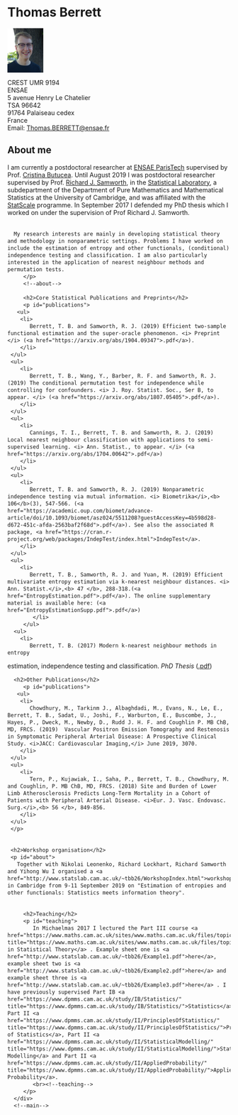 <!DOCTYPE html>
<html xmlns="http://www.w3.org/1999/xhtml" lang="en-GB">
   <head>
      <title>Thomas Berrett</title>
      <link rel="stylesheet" href="http://www.statslab.cam.ac.uk/~tbb26/style.css">
   </head>
   <body>
      <h1>Thomas Berrett</h1>
       </div>
      <!-- contact -->
      <div id="photo">
         <img style="height: 100px;" alt="website_picture2.JPG" src="Website_picture2.JPG" align="middle"/>
      </div>
      <div id="contact">
         <p>
            CREST UMR 9194 <br>
            ENSAE <br>
            5 avenue Henry Le Chatelier <br>
            TSA 96642<br>
	    91764 Palaiseau cedex<br>
	    France<br>
            Email: <a href="mailto:Thomas.BERRETT@ensae.fr" title="mailto:Thomas.BERRETT@ensae.fr">Thomas.BERRETT@ensae.fr</a>
         </p>
      <div style="clear: both;" id="main">
         <h2>About me</h2>
         <p id="about">
           I am currently a postdoctoral researcher at <a href="https://www.ensae.fr/en/">ENSAE ParisTech</a> supervised by Prof. <a href="perso-math.univ-miv.fr/users/butucea.cristina/">Cristina Butucea</a>. Until August 2019 I was postdoctoral researcher supervised by Prof. <a href="https://www.dpmms.cam.ac.uk/people/rjs57/">Richard J. Samworth</a>, in the <a href="http://www.statslab.cam.ac.uk/" title="http://www.statslab.cam.ac.uk/">Statistical Laboratory</a>, a subdepartment of the Department of Pure Mathematics and Mathematical Statistics at the University of Cambridge, and was affiliated with the <a href="https://www.statscale.org/" title="https://www.statscale.org">StatScale</a> programme. In September 2017 I defended my PhD thesis which I worked on under the supervision of Prof Richard J. Samworth. <br><br/>

	  My research interests are mainly in developing statistical theory and methodology in nonparametric settings. Problems I have worked on include the estimation of entropy and other functionals, (conditional) independence testing and classification. I am also particularly interested in the application of nearest neighbour methods and permutation tests.
         </p>
         <!--about-->

         <h2>Core Statistical Publications and Preprints</h2>
         <p id="publications">
	   <ul>
	    <li>
	       Berrett, T. B. and Samworth, R. J. (2019) Efficient two-sample functional estimation and the super-oracle phenomenon. <i> Preprint </i> (<a href="https://arxiv.org/abs/1904.09347">.pdf</a>).
	    </li>
	 </ul>
	 <ul>
	    <li>
	       Berrett, T. B., Wang, Y., Barber, R. F. and Samworth, R. J. (2019) The conditional permutation test for independence while controlling for confounders. <i> J. Roy. Statist. Soc., Ser B, to appear. </i> (<a href="https://arxiv.org/abs/1807.05405">.pdf</a>).
	    </li>
	 </ul>
	 <ul>
	    <li>
	       Cannings, T. I., Berrett, T. B. and Samworth, R. J. (2019) Local nearest neighbour classification with applications to semi-supervised learning. <i> Ann. Statist., to appear. </i> (<a href="https://arxiv.org/abs/1704.00642">.pdf</a>)
	    </li>
	 </ul>
	 <ul>
	    <li>
	       Berrett, T. B. and Samworth, R. J. (2019) Nonparametric independence testing via mutual information. <i> Biometrika</i>,<b> 106</b>(3), 547-566. (<a href="https://academic.oup.com/biomet/advance-article/doi/10.1093/biomet/asz024/5511208?guestAccessKey=4b598d28-d672-451c-afda-2563baf2f68d">.pdf</a>). See also the associated R package, <a href="https://cran.r-project.org/web/packages/IndepTest/index.html">IndepTest</a>.
	    </li>
	 </ul>
	 <ul>
	    <li>
	       Berrett, T. B., Samworth, R. J. and Yuan, M. (2019) Efficient multivariate entropy estimation via k-nearest neighbour distances. <i> Ann. Statist.</i>,<b> 47 </b>, 288-318.(<a href="EntropyEstimation.pdf">.pdf</a>). The online supplementary material is available here: (<a href="EntropyEstimationSupp.pdf">.pdf</a>)
            </li>
         </ul>
	  <ul>
	    <li>
	       Berrett, T. B. (2017) Modern k-nearest neighbour methods in entropy
estimation, independence testing and classification. <i> PhD Thesis </i> (<a href="thesis.pdf">.pdf</a>)
	    </li>
	 </ul>
         </p>

	  <h2>Other Publications</h2>
         <p id="publications">
	   <ul>
	    <li>
	       Chowdhury, M., Tarkinm J., Albaghdadi, M., Evans, N., Le, E., Berrett, T. B., Sadat, U., Joshi, F., Warburton, E., Buscombe, J., Hayes, P., Dweck, M., Newby, D., Rudd J. H. F. and Coughlin P. MB ChB, MD, FRCS. (2019)  Vascular Positron Emission Tomography and Restenosis in Symptomatic Peripheral Arterial Disease: A Prospective Clinical Study. <i>JACC: Cardiovascular Imaging,</i> June 2019, 3070.
	    </li>
	 </ul>
	 <ul>
	    <li>
	       Tern, P., Kujawiak, I., Saha, P., Berrett, T. B., Chowdhury, M. and Coughlin, P. MB ChB, MD, FRCS. (2018) Site and Burden of Lower Limb Atherosclerosis Predicts Long-Term Mortality in a Cohort of Patients with Peripheral Arterial Disease. <i>Eur. J. Vasc. Endovasc. Surg.</i>,<b> 56 </b>, 849-856.
	    </li>
	 </ul>
	 </p>


 	 <h2>Workshop organisation</h2>
	 <p id="about">
	   Together with Nikolai Leonenko, Richard Lockhart, Richard Samworth and Yihong Wu I organised a <a href="http://www.statslab.cam.ac.uk/~tbb26/WorkshopIndex.html">workshop</a> in Cambridge from 9-11 September 2019 on "Estimation of entropies and other functionals: Statistics meets information theory".
	 
	 
         <h2>Teaching</h2>
         <p id="teaching">
            In Michaelmas 2017 I lectured the Part III course <a href="https://www.maths.cam.ac.uk/sites/www.maths.cam.ac.uk/files/topicsinstatisticaltheory_berrett.pdf" title="https://www.maths.cam.ac.uk/sites/www.maths.cam.ac.uk/files/topicsinstatisticaltheory_berrett.pdf">Topics in Statistical Theory</a> . Example sheet one is <a href="http://www.statslab.cam.ac.uk/~tbb26/Example1.pdf">here</a>, example sheet two is <a href="http://www.statslab.cam.ac.uk/~tbb26/Example2.pdf">here</a> and example sheet three is <a href="http://www.statslab.cam.ac.uk/~tbb26/Example3.pdf">here</a> . I have previously supervised Part IB <a href="https://www.dpmms.cam.ac.uk/study/IB/Statistics/" title="https://www.dpmms.cam.ac.uk/study/IB/Statistics/">Statistics</a>, Part II <a href="https://www.dpmms.cam.ac.uk/study/II/PrinciplesOfStatistics/" title="https://www.dpmms.cam.ac.uk/study/II/PrinciplesOfStatistics/">Principles of Statistics</a>, Part II <a href="https://www.dpmms.cam.ac.uk/study/II/StatisticalModelling/" title="https://www.dpmms.cam.ac.uk/study/II/StatisticalModelling/">Statistical Modelling</a> and Part II <a href="https://www.dpmms.cam.ac.uk/study/II/AppliedProbability/" title="https://www.dpmms.cam.ac.uk/study/II/AppliedProbability/">Applied Probability</a>.
            <br><!--teaching-->
         </p>
      </div>
      <!--main-->
   </body>
</html>
